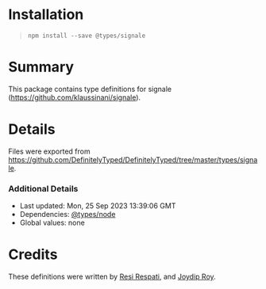 # Installation
> `npm install --save @types/signale`

# Summary
This package contains type definitions for signale (https://github.com/klaussinani/signale).

# Details
Files were exported from https://github.com/DefinitelyTyped/DefinitelyTyped/tree/master/types/signale.

### Additional Details
 * Last updated: Mon, 25 Sep 2023 13:39:06 GMT
 * Dependencies: [@types/node](https://npmjs.com/package/@types/node)
 * Global values: none

# Credits
These definitions were written by [Resi Respati](https://github.com/resir014), and [Joydip Roy](https://github.com/rjoydip).
